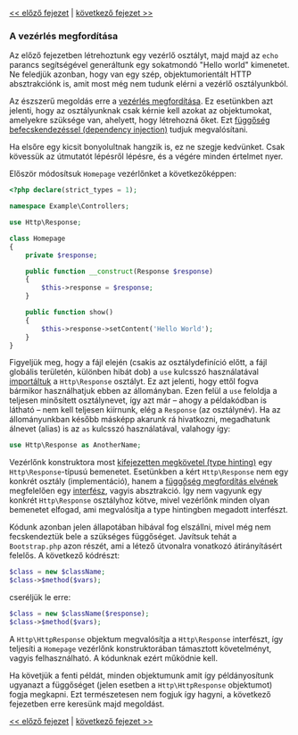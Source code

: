 [<< előző fejezet](06-dispatching-to-a-class.md) | [következő fejezet >>](08-dependency-injector.md)

### A vezérlés megfordítása

Az előző fejezetben létrehoztunk egy vezérlő osztályt, majd majd az `echo` parancs segítségével generáltunk egy sokatmondó "Hello world" kimenetet. Ne feledjük azonban, hogy van egy szép, objektumorientált HTTP absztrakciónk is, amit most még nem tudunk elérni a vezérlő osztályunkból.

Az észszerű megoldás erre a [vezérlés megfordítása](https://hu.wikipedia.org/wiki/A_kontroll_megford%C3%ADt%C3%A1sa). Ez esetünkben azt jelenti, hogy az osztályunknak csak kérnie kell azokat az objektumokat, amelyekre szüksége van, ahelyett, hogy létrehozná őket. Ezt [függőség befecskendezéssel (dependency injection)](https://www.refaktor.hu/tiszta-kod-7-resz-mi-a-fene-az-a-dependency-injection-container/) tudjuk megvalósítani.

Ha elsőre egy kicsit bonyolultnak hangzik is, ez ne szegje kedvünket. Csak kövessük az útmutatót lépésről lépésre, és a végére minden értelmet nyer.

Először módosítsuk `Homepage` vezérlőnket a következőképpen:

```php
<?php declare(strict_types = 1);

namespace Example\Controllers;

use Http\Response;

class Homepage
{
    private $response;

    public function __construct(Response $response)
    {
        $this->response = $response;
    }

    public function show()
    {
        $this->response->setContent('Hello World');
    }
}
```

Figyeljük meg, hogy a fájl elején (csakis az osztálydefiníció előtt, a fájl globális területén, különben hibát dob) a `use` kulcsszó használatával [importáltuk](http://nyelvek.inf.elte.hu/leirasok/PHP/index.php?chapter=6#section_3) a `Http\Response` osztályt. Ez azt jelenti, hogy ettől fogva bármikor használhatjuk ebben az állományban. Ezen felül a `use` feloldja a teljesen minősített osztálynevet, így azt már – ahogy a példakódban is látható – nem kell teljesen kiírnunk, elég a `Response` (az osztálynév). Ha az állományunkban később másképp akarunk rá hivatkozni, megadhatunk álnevet (alias) is az `as` kulcsszó használatával, valahogy így:

```php
use Http\Response as AnotherName;
```

Vezérlőnk konstruktora most [kifejezetten megkövetel (type hinting)](https://it-sziget.hu/php-jelentosebb-valtozasai-napjainkig-kezdetektol-a-trait-ekig#n254-php5-oop-typehint) egy `Http\Response`-típusú bemenetet. Esetünkben a kért `Http\Response` nem egy konkrét osztály (implementáció), hanem a [függőség megfordítás elvének](https://reiteristvan.wordpress.com/2011/09/17/s-o-l-i-d-objektum-orientlt-tervezsi-elvek-5-dip/) megfelelően egy [interfész](http://nyelvek.inf.elte.hu/leirasok/PHP/index.php?chapter=10#section_3_14), vagyis absztrakció. Így nem vagyunk egy konkrét `Http\Response` osztályhoz kötve, mivel vezérlőnk minden olyan bemenetet elfogad, ami megvalósítja a type hintingben megadott interfészt.

Kódunk azonban jelen állapotában hibával fog elszállni, mivel még nem fecskendeztük bele a szükséges függőséget. Javítsuk tehát a `Bootstrap.php` azon részét, ami a létező útvonalra vonatkozó átirányításért felelős. A következő kódrészt:

```php
$class = new $className;
$class->$method($vars);
```

cseréljük le erre:

```php
$class = new $className($response);
$class->$method($vars);
```

A `Http\HttpResponse` objektum megvalósítja a `Http\Response` interfészt, így teljesíti a `Homepage` vezérlőnk konstruktorában támasztott követelményt, vagyis felhasználható. A kódunknak ezért működnie kell.

Ha követjük a fenti példát, minden objektumunk amit így példányosítunk ugyanazt a függőséget (jelen esetben a `Http\HttpResponse` objektumot) fogja megkapni. Ezt természetesen nem fogjuk így hagyni, a következő fejezetben erre keresünk majd megoldást.

[<< előző fejezet](06-dispatching-to-a-class.md) | [következő fejezet >>](08-dependency-injector.md)
